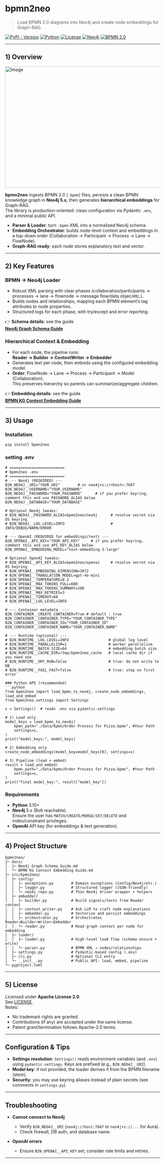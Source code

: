 # bpmn2neo

> Load BPMN 2.0 diagrams into Neo4j and create node embeddings for Graph-RAG.

[![PyPI - Version](https://img.shields.io/pypi/v/bpmn2neo.svg)](https://pypi.org/project/bpmn2neo/)
[![Python](https://img.shields.io/pypi/pyversions/bpmn2neo.svg)](https://pypi.org/project/bpmn2neo/)
[![License](https://img.shields.io/badge/license-Apache%202.0-blue.svg)](LICENSE)
[![Neo4j](https://img.shields.io/badge/Neo4j-5.x-008CC1?logo=neo4j&logoColor=white)](https://neo4j.com/)
[![BPMN 2.0](https://img.shields.io/badge/BPMN-2.0-6B4FA3)](https://www.omg.org/spec/BPMN/2.0)

---

## 1) Overview
<img width="547" height="395" alt="Image" src="https://github.com/user-attachments/assets/2027ec46-9a81-4468-ab81-ec340980a74c" />

**bpmn2neo** ingests BPMN 2.0 (`.bpmn`) files, persists a clean BPMN knowledge graph in **Neo4j 5.x**, then generates **hierarchical embeddings** for Graph-RAG.  
The library is production-oriented: clean configuration via Pydantic `.env`, and a minimal public API.

- **Parser & Loader**: turn `.bpmn` XML into a normalized Neo4j schema.
- **Embedding Orchestrator**: builds node-level context and embeddings in a top-down order (Collaboration → Participant → Process → Lane → FlowNode).
- **Graph-RAG ready**: each node stores explanatory text and vector.

---

## 2) Key Features

### BPMN → Neo4j Loader
- Robust XML parsing with clear phases (collaboration/participants → processes → lane → flownode → message flow/data objec/etc.).
- Builds nodes and relationships, mapping each BPMN element’s tag attributes to node properties.
- Structured logs for each phase, with try/except and error reporting.

👉 **Schema details**: see the guide  
**[Neo4j Graph Schema Guide](docs/Neo4j%20Graph%20Schema%20Guide.md)**

### Hierarchical Context & Embedding
- For each node, the pipeline runs:  
  **Reader → Builder → ContextWriter → Embedder**
- Generates text per node, then embeds using the configured embedding model.
- **Order**: FlowNode → Lane → Process → Participant → Model (Collaboration).  
  This preserves hierarchy so parents can summarize/aggregate children.

👉 **Embedding details**: see the guide  
**[BPMN KG Context Embedding Guide](docs/BPMN%20KG%20Context%20Embedding%20Guide.md)**

---

## 3) Usage

### Installation
```bash
pip install bpmn2neo
```

### setting .env
```env
# =========================
# bpmn2neo .env
# =========================
# --- Neo4j (REQUIRED) ---
B2N_NEO4J__URI="YOUR_URI"        # or neo4j+s://<host>:7687
B2N_NEO4J__USERNAME="YOUR_USERNAME"
B2N_NEO4J__PASSWORD="YOUR_PASSWORD"      # if you prefer keyring, comment this and use PASSWORD_ALIAS below
B2N_NEO4J__DATABASE="YOUR_DATABASE"

# Optional Neo4j tweaks:
# B2N_NEO4J__PASSWORD_ALIAS=bpmn2neo/neo4j      # resolve secret via OS keyring
# B2N_NEO4J__LOG_LEVEL=INFO                     # INFO/DEBUG/WARN/ERROR

# --- OpenAI (REQUIRED for embeddings/text) ---
B2N_OPENAI__API_KEY="YOUR_API_KEY"     # if you prefer keyring, comment this and use API_KEY_ALIAS below
B2N_OPENAI__EMBEDDING_MODEL="text-embedding-3-large"

# Optional OpenAI tweaks:
# B2N_OPENAI__API_KEY_ALIAS=bpmn2neo/openai     # resolve secret via OS keyring
# B2N_OPENAI__EMBEDDING_DIMENSION=3072
# B2N_OPENAI__TRANSLATION_MODEL=gpt-4o-mini
# B2N_OPENAI__TEMPERATURE=0.2
# B2N_OPENAI__MAX_TOKENS_FULL=600
# B2N_OPENAI__MAX_TOKENS_SUMMARY=200
# B2N_OPENAI__MAX_RETRIES=3
# B2N_OPENAI__TIMEOUT=60
# B2N_OPENAI__LOG_LEVEL=INFO

# --- Container metadata  ---
B2N_CONTAINER__CREATE_CONTAINER=True # default : true
B2N_CONTAINER__CONTAINER_TYPE="YOUR_CONTAINER_TYPE"
B2N_CONTAINER__CONTAINER_ID="YOUR_CONTAINER_ID"
B2N_CONTAINER__CONTAINER_NAME="YOUR_CONTAINER_NAME"

# --- Runtime (optional) ---
# B2N_RUNTIME__LOG_LEVEL=INFO                  # global log level
# B2N_RUNTIME__PARALLELISM=1                   # worker parallelism
# B2N_RUNTIME__BATCH_SIZE=64                   # embedding batch size
# B2N_RUNTIME__CACHE_DIR=/tmp/bpmn2neo_cache   # local cache dir if you need one
# B2N_RUNTIME__DRY_RUN=false                   # true: do not write to DB
# B2N_RUNTIME__FAIL_FAST=false                 # true: stop on first error

### Python API (recommended)
```python
from bpmn2neo import load_bpmn_to_neo4j, create_node_embeddings, load_and_embed
from bpmn2neo.settings import Settings

s = Settings()  # reads .env via pydantic-settings

# 1) Load only
model_keys = load_bpmn_to_neo4j(
    bpmn_path="./data/bpmn/Order Process for Pizza.bpmn", #Your Path
    settings=s,
)
print("model_keys:", model_keys)

# 2) Embedding only
create_node_embeddings(model_key=model_keys[0], settings=s)

# 3) Pipeline (load + embed)
result = load_and_embed(
    bpmn_path="./data/bpmn/Order Process for Pizza.bpmn", #Your Path
    settings=s,
)
print("final model_key:", result["model_key"])
```



### Requirements
- **Python** 3.10+
- **Neo4j** 5.x (Bolt reachable).  
  Ensure the user has `MATCH/CREATE/MERGE/SET/DELETE` and index/constraint privileges.
- **OpenAI** API key (for embeddings & text generation).

---

## 4) Project Structure

```
bpmn2neo/
├─ docs/
│  ├─ Neo4j Graph Schema Guide.md
│  └─ BPMN KG Context Embedding Guide.md
├─ src/bpmn2neo/
│  ├─ config/
│  │  ├─ exceptions.py        # Domain exceptions (Config/Neo4j/etc.)
│  │  ├─ logger.py            # Structured logger (JSON-friendly)
│  │  └─ neo4j_repo.py        # Thin Neo4j driver wrapper + helpers
│  ├─ embedder/
│  │  ├─ builder.py           # Build signals/texts from Reader context
│  │  ├─ context_writer.py    # Ask LLM to craft node explanations
│  │  ├─ embedder.py          # Vectorize and persist embeddings
│  │  ├─ orchestrator.py      # Orchestrates Reader→Builder→Writer→Embedder
│  │  └─ reader.py            # Read graph context per node for embedding
│  ├─ loader/
│  │  ├─ loader.py            # High-level load flow (schema ensure + write)
│  │  └─ parser.py            # BPMN XML → nodes/relationships
│  ├─ settings.py             # Pydantic-based config (.env)
│  ├─ cli.py                  # Optional CLI entry
│  └─ __init__.py             # Public API: load, embed, pipeline
└─ pyproject.toml
```
---

## 5) License

Licensed under **Apache License 2.0**.  
See [LICENSE](LICENSE).  
Notes:
- No trademark rights are granted.  
- Contributions (if any) are accepted under the same license.  
- Patent grant/termination follows Apache-2.0 terms.

---

## Configuration & Tips

- **Settings resolution**: `Settings()` reads environment variables (and `.env`) using `pydantic-settings`. Keys are prefixed (e.g., `B2N_NEO4J__URI`).
- **Model key**: if not provided, the loader derives it from the BPMN filename (stem).
- **Security**: you may use keyring aliases instead of plain secrets (see comments in `settings.py`).

---

## Troubleshooting

- **Cannot connect to Neo4j**  
  - Verify `B2N_NEO4J__URI` (`neo4j://host:7687` or `neo4j+s://...` for Aura).
  - Check firewall, DB auth, and database name.

- **OpenAI errors**  
  - Ensure `B2N_OPENAI__API_KEY` set; consider rate limits and retries.
---



